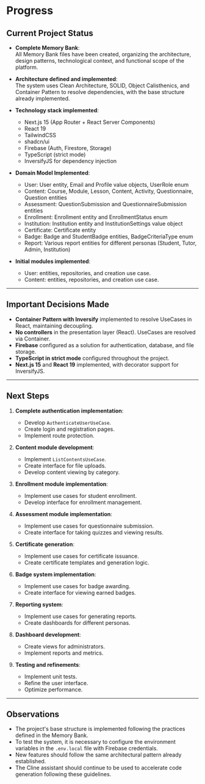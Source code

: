 # Progress

## Current Project Status

- **Complete Memory Bank**:  
  All Memory Bank files have been created, organizing the architecture, design patterns, technological context, and functional scope of the platform.

- **Architecture defined and implemented**:  
  The system uses Clean Architecture, SOLID, Object Calisthenics, and Container Pattern to resolve dependencies, with the base structure already implemented.

- **Technology stack implemented**:  
  - Next.js 15 (App Router + React Server Components)
  - React 19
  - TailwindCSS
  - shadcn/ui
  - Firebase (Auth, Firestore, Storage)
  - TypeScript (strict mode)
  - InversifyJS for dependency injection

- **Domain Model Implemented**:
  - User: User entity, Email and Profile value objects, UserRole enum
  - Content: Course, Module, Lesson, Content, Activity, Questionnaire, Question entities
  - Assessment: QuestionSubmission and QuestionnaireSubmission entities
  - Enrollment: Enrollment entity and EnrollmentStatus enum
  - Institution: Institution entity and InstitutionSettings value object
  - Certificate: Certificate entity
  - Badge: Badge and StudentBadge entities, BadgeCriteriaType enum
  - Report: Various report entities for different personas (Student, Tutor, Admin, Institution)

- **Initial modules implemented**:  
  - User: entities, repositories, and creation use case.
  - Content: entities, repositories, and creation use case.

---

## Important Decisions Made

- **Container Pattern with Inversify** implemented to resolve UseCases in React, maintaining decoupling.
- **No controllers** in the presentation layer (React). UseCases are resolved via Container.
- **Firebase** configured as a solution for authentication, database, and file storage.
- **TypeScript in strict mode** configured throughout the project.
- **Next.js 15** and **React 19** implemented, with decorator support for InversifyJS.

---

## Next Steps

1. **Complete authentication implementation**:
   - Develop `AuthenticateUserUseCase`.
   - Create login and registration pages.
   - Implement route protection.

2. **Content module development**:
   - Implement `ListContentsUseCase`.
   - Create interface for file uploads.
   - Develop content viewing by category.

3. **Enrollment module implementation**:
   - Implement use cases for student enrollment.
   - Develop interface for enrollment management.

4. **Assessment module implementation**:
   - Implement use cases for questionnaire submission.
   - Create interface for taking quizzes and viewing results.

5. **Certificate generation**:
   - Implement use cases for certificate issuance.
   - Create certificate templates and generation logic.

6. **Badge system implementation**:
   - Implement use cases for badge awarding.
   - Create interface for viewing earned badges.

7. **Reporting system**:
   - Implement use cases for generating reports.
   - Create dashboards for different personas.

8. **Dashboard development**:
   - Create views for administrators.
   - Implement reports and metrics.

9. **Testing and refinements**:
   - Implement unit tests.
   - Refine the user interface.
   - Optimize performance.

---

## Observations

- The project's base structure is implemented following the practices defined in the Memory Bank.
- To test the system, it is necessary to configure the environment variables in the `.env.local` file with Firebase credentials.
- New features should follow the same architectural pattern already established.
- The Cline assistant should continue to be used to accelerate code generation following these guidelines.
